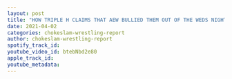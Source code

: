 ```yaml
---
layout: post
title: "HOW TRIPLE H CLAIMS THAT AEW BULLIED THEM OUT OF THE WEDS NIGHT?WHO IS REALLY TO BLAME? IS IT VINCE?"
date: 2021-04-02
categories: chokeslam-wrestling-report
author: chokeslam-wrestling-report
spotify_track_id: 
youtube_video_id: btebNbd2e80
apple_track_id: 
youtube_metadata: 
---
```

